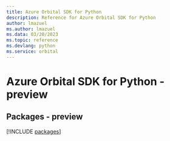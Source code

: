 ```yaml
---
title: Azure Orbital SDK for Python
description: Reference for Azure Orbital SDK for Python
author: lmazuel
ms.author: lmazuel
ms.data: 03/20/2023
ms.topic: reference
ms.devlang: python
ms.service: orbital
---
```

# Azure Orbital SDK for Python - preview
## Packages - preview
[!INCLUDE [packages](orbital-index.md)]